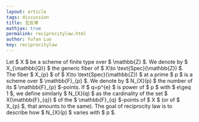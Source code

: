 ```yaml
---
layout: article
tags: discussion
title: 互反律
mathjax: true
permalink: reciprocitylaw.html
author: Yufan Luo
key: reciprocitylaw
---
```


<p> Let $ X $ be a scheme of finite type over $ \mathbb{Z} $. We denote by $ X_{\mathbb{Q}} $ the generic fiber of $ X\to \text{Spec}(\mathbb{Z}) $. The fiber $ X_{p} $ of $ X\to \text{Spec}(\mathbb{Z}) $ at a prime $ p $ is a scheme over $ \mathbb{F}_{p} $. We denote by $ N_{X}(p) $ the number of its $ \mathbb{F}_{p} $-points. If $ q=p^{e} $ is power of $ p $ with $ e\geq 1 $, we define similarly $ N_{X}(q) $ as the cardinality of the set $ X(\mathbb{F}_{q}) $ of the $ \mathbb{F}_{q} $-points of $ X $ (or of $ X_{p} $, that amounts to the same). The goal of reciprocity law is to describe how $ N_{X}(p) $ varies with $ p $.


